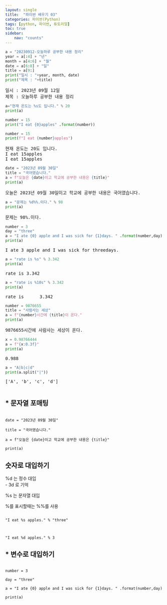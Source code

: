 ```yaml
---
layout: single
title:  "파이썬 배우기 03"
categories: 파이썬(Python)
tags: [python, 파이썬, 튜토리얼]
toc: true
sidebar:
    nav: "counts"
---
```


<head>
  <style>
    table.dataframe {
      white-space: normal;
      width: 100%;
      height: 240px;
      display: block;
      overflow: auto;
      font-family: Arial, sans-serif;
      font-size: 0.9rem;
      line-height: 20px;
      text-align: center;
      border: 0px !important;
    }

    table.dataframe th {
      text-align: center;
      font-weight: bold;
      padding: 8px;
    }

    table.dataframe td {
      text-align: center;
      padding: 8px;
    }

    table.dataframe tr:hover {
      background: #b8d1f3; 
    }

    .output_prompt {
      overflow: auto;
      font-size: 0.9rem;
      line-height: 1.45;
      border-radius: 0.3rem;
      -webkit-overflow-scrolling: touch;
      padding: 0.8rem;
      margin-top: 0;
      margin-bottom: 15px;
      font: 1rem Consolas, "Liberation Mono", Menlo, Courier, monospace;
      color: $code-text-color;
      border: solid 1px $border-color;
      border-radius: 0.3rem;
      word-break: normal;
      white-space: pre;
    }

  .dataframe tbody tr th:only-of-type {
      vertical-align: middle;
  }

  .dataframe tbody tr th {
      vertical-align: top;
  }

  .dataframe thead th {
      text-align: center !important;
      padding: 8px;
  }

  .page__content p {
      margin: 0 0 0px !important;
  }

  .page__content p > strong {
    font-size: 0.8rem !important;
  }

  </style>
</head>

```python
a = "20230912-오늘하루 공부한 내용 정리"
year = a[:4] + "년"
month = a[4:6] + "월"
date = a[6:8] + "일"
title = a[9:]
print("일시 : "+year, month, date)
print("제목 : "+title)
```

<pre>
일시 : 2023년 09월 12일
제목 : 오늘하루 공부한 내용 정리
</pre>

```python
a="현재 온도는 %s도 입니다." % 20
print(a)

number = 15
print("I eat {0}apples" .format(number))

number = 15
print(f"I eat {number}apples")
```

<pre>
현재 온도는 20도 입니다.
I eat 15apples
I eat 15apples
</pre>

```python
date = "2023년 09월 30일"
title = "국어였습니다."
a = f"오늘은 {date}이고 학교에 공부한 내용은 {title}"
print(a)
```

<pre>
오늘은 2023년 09월 30일이고 학교에 공부한 내용은 국어였습니다.
</pre>

```python
a = "문제는 %d%%.이다." % 98
print(a)
```

<pre>
문제는 98%.이다.
</pre>

```python
number = 3
day = "three"
a = "I ate {0} apple and I was sick for {1}days. " .format(number,day)
print(a)
```

<pre>
I ate 3 apple and I was sick for threedays. 
</pre>

```python
a = "rate is %s" % 3.342
print(a)
```

<pre>
rate is 3.342
</pre>

```python
a = "rate is %10s" % 3.342
print(a)
```

<pre>
rate is      3.342
</pre>

```python
number = 9876655
title = "사람사는 세상"
a = f"{number}시간에 {title}이 온다."
print(a)
```

<pre>
9876655시간에 사람사는 세상이 온다.
</pre>

```python
x = 0.98766444
a = f"{x:0.3f}"
print(a)
```

<pre>
0.988
</pre>

```python
a = "A|b|c|d"
print(a.split("|"))
```

<pre>
['A', 'b', 'c', 'd']
</pre>

```python
```

## * 문자열 포매팅

```

date = "2023년 09월 30일"

title = "국어였습니다."

a = f"오늘은 {date}이고 학교에 공부한 내용은 {title}"

print(a)

```

## 숫자로 대입하기

%d 는 정수 대입<br> - 3d 로 기억

%s 는 문자열 대입<br>

%를 표시할때는 %%를 사용<br>

```

"I eat %s apples." % "three"



"I eat %d apples." % 3

```



## * 변수로 대입하기

```

number = 3

day = "three"

a = "I ate {0} apple and I was sick for {1}days. " .format(number,day)

print(a)

```

